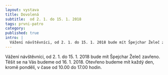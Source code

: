 ```yaml
---
layout: vystava
title: Dovolená
subtitle:  od 2. 1. do 15. 1. 2018
tags: prvni-patro
category:
published: true
intro: |
  Vážení návštěvníci, od 2. 1. do 15. 1. 2018 bude mít Špejchar Želeč zavřeno. Těšit se na Vás budeme od 16. 1. 2018.
---
```

Vážení návštěvníci, od 2. 1. do 15. 1. 2018 bude mít Špejchar Želeč zavřeno. Těšit se na Vás budeme od 16. 1. 2018. Otevřeno budeme mít každý den, kromě pondělí, v čase od 10.00 do 17.00 hodin.
